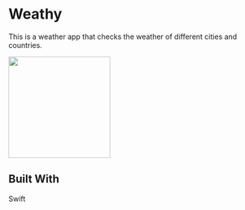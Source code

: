 # Weathy
This is a weather app that checks the weather of different cities and countries.






<img src="https://user-images.githubusercontent.com/91857167/154799617-24a9c27e-b815-4017-8dce-37900a65c0b2.png" width="200">



## Built With 
Swift
